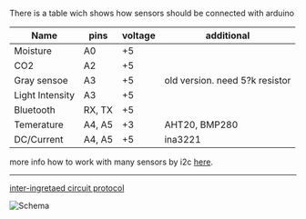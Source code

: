 There is a table wich shows how sensors should be connected with arduino

Name | pins | voltage | additional |
|---|---|---|---|
| Moisture | A0 | +5 | |
| CO2          | A2 | +5 |  |
| Gray sensoe | A3 | +5 |  old version. need 5?k resistor |
| Light Intensity | A3 | +5 | |
| Bluetooth | RX, TX | +5 | |
| Temerature | A4, A5 | +3| AHT20, BMP280|
| DC/Current | A4, A5 | +5| ina3221 |

more info how to work with many sensors by i2c [here](https://learn.adafruit.com/working-with-multiple-i2c-devices/overview).

____
[inter-ingretaed circuit protocol](https://docs.arduino.cc/learn/communication/wire/)


![Schema](https://github.com/user-attachments/assets/67a29fa9-5a5b-4fa1-9cd4-26252954bd1a)
